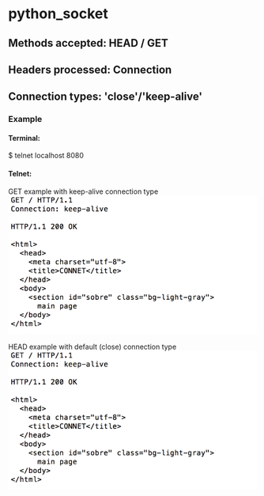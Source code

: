 # python_socket

## Methods accepted: HEAD / GET
## Headers processed: Connection
## Connection types: 'close'/'keep-alive'

### Example
#### Terminal: 
$ telnet localhost 8080

#### Telnet: 
GET example with keep-alive connection type
![alt text](request_samples/GET_Example.png)

HEAD example with default (close) connection type
![](request_samples/GET_Example.png)
